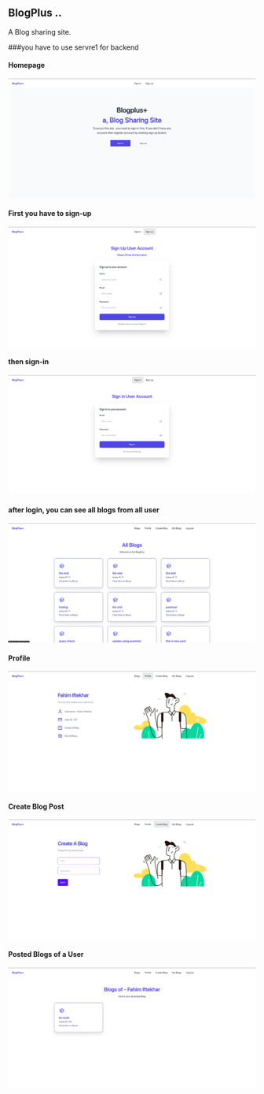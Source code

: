 ## BlogPlus ..
A Blog sharing site.

###you have to use servre1 for backend
#### Homepage

<img src ="doc-img/Screenshot from 2022-07-16 11-09-29.png">


#### First you have to sign-up 
<img src="doc-img/Screenshot from 2022-07-15 21-39-45.png">

#### then sign-in
<img src="doc-img/Screenshot from 2022-07-15 21-39-49.png">

#### after login, you can see all blogs from all user

<img src ="doc-img/Screenshot from 2022-07-15 21-40-10.png">




#### Profile

<img src ="doc-img/Screenshot from 2022-07-16 11-08-29.png">



#### Create Blog Post

<img src ="doc-img/Screenshot from 2022-07-16 11-08-51.png">



#### Posted Blogs of a User

<img src ="doc-img/Screenshot from 2022-07-16 11-09-22.png">


